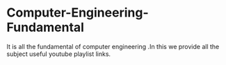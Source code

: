 # Computer-Engineering-Fundamental
It is all the fundamental of computer engineering .In this we provide all the subject useful youtube playlist links.
